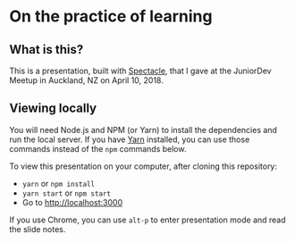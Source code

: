 # On the practice of learning

## What is this?

This is a presentation, built with [Spectacle](https://formidable.com/open-source/spectacle/), that I gave at the JuniorDev Meetup in Auckland, NZ on April 10, 2018. 


## Viewing locally

You will need Node.js and NPM (or Yarn) to install the dependencies and run the local server. If you have [Yarn](https://yarnpkg.com) installed, you can use those commands instead of the `npm` commands below.

To view this presentation on your computer, after cloning this repository:

* `yarn` or `npm install`
* `yarn start` or `npm start`
* Go to [http://localhost:3000](http://localhost:3000)

If you use Chrome, you can use `alt-p` to enter presentation mode and read the slide notes.
